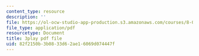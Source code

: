 ```yaml
---
content_type: resource
description: ''
file: https://ol-ocw-studio-app-production.s3.amazonaws.com/courses/8-01sc-classical-mechanics-fall-2016/82f2150b3b0833d62ae16069d074447f_EX0uHJbIw68.pdf
file_type: application/pdf
resourcetype: Document
title: 3play pdf file
uid: 82f2150b-3b08-33d6-2ae1-6069d074447f
---
```

